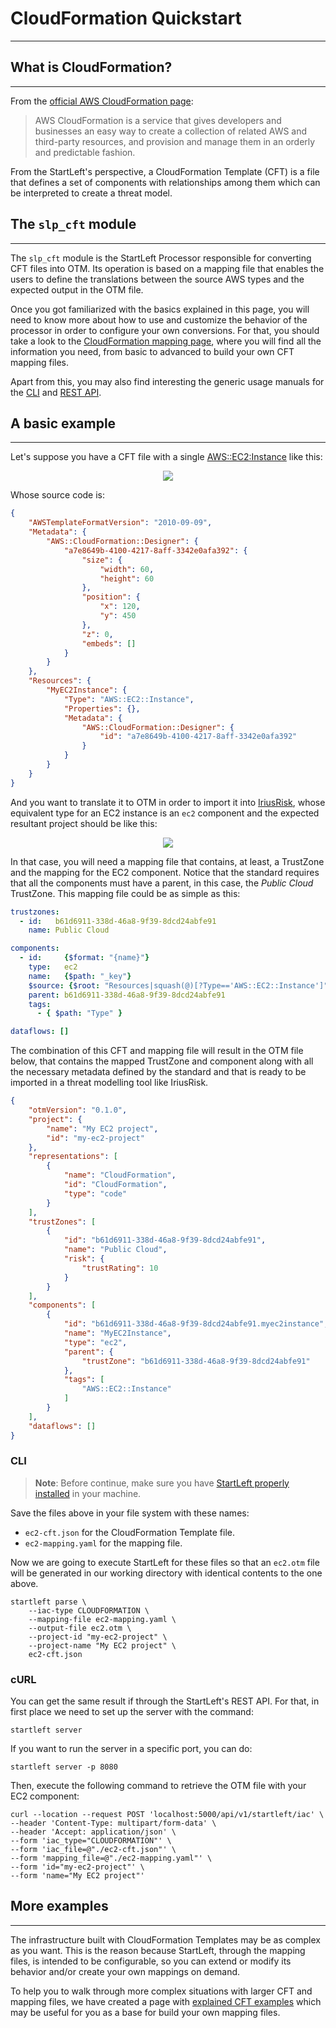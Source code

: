 # CloudFormation Quickstart

---
## What is CloudFormation?

---
From the [official AWS CloudFormation page](https://aws.amazon.com/cloudformation/): 
> AWS CloudFormation is a service that gives developers and businesses an easy way to create a collection of related AWS 
and third-party resources, and provision and manage them in an orderly and predictable fashion.

From the StartLeft's perspective, a CloudFormation Template (CFT) is a file that defines a set of components with 
relationships among them which can be interpreted to create a threat model. 

## The `slp_cft` module

---
The `slp_cft` module is the StartLeft Processor responsible for converting CFT files into OTM. Its operation is based 
on a mapping file that enables the users to define the translations between the source AWS types and the expected 
output in the OTM file. 

Once you got familiarized with the basics explained in this page, you will need to know more about how to use and 
customize the behavior of the processor in order to configure your own conversions. For that, you should take a look 
to the [CloudFormation mapping page](CloudFormation-Mapping.md), where you will find all the information you need, from 
basic to advanced to build your own CFT mapping files.

Apart from this, you may also find interesting the generic usage manuals for the [CLI](../../../usage/Command-Line-Interface.md) 
and [REST API](../../../usage/REST-API.md).

## A basic example

---

Let's suppose you have a CFT file with a single
[AWS::EC2:Instance](https://docs.aws.amazon.com/AWSCloudFormation/latest/UserGuide/aws-properties-ec2-instance.html)
like this:

<p align="center"><img src="../../../images/ec2-cft.png"></p>

Whose source code is:

```json
{
    "AWSTemplateFormatVersion": "2010-09-09",
    "Metadata": {
        "AWS::CloudFormation::Designer": {
            "a7e8649b-4100-4217-8aff-3342e0afa392": {
                "size": {
                    "width": 60,
                    "height": 60
                },
                "position": {
                    "x": 120,
                    "y": 450
                },
                "z": 0,
                "embeds": []
            }
        }
    },
    "Resources": {
        "MyEC2Instance": {
            "Type": "AWS::EC2::Instance",
            "Properties": {},
            "Metadata": {
                "AWS::CloudFormation::Designer": {
                    "id": "a7e8649b-4100-4217-8aff-3342e0afa392"
                }
            }
        }
    }
}
```

And you want to translate it to OTM in order to import it into [IriusRisk](https://www.iriusrisk.com/), whose 
equivalent type for an EC2 instance is an `ec2` component and the expected resultant project should be like this:
<p align="center"><img src="../../../images/ec2-iriusrisk.png"></p>

In that case, you will need a mapping file that contains, at least, a TrustZone and the mapping for the EC2 
component. Notice that the standard requires that all the components must have a parent, in this case, the _Public 
Cloud_ TrustZone. This mapping file could be as simple as this:
```yaml
trustzones:
  - id:   b61d6911-338d-46a8-9f39-8dcd24abfe91
    name: Public Cloud

components:
  - id:     {$format: "{name}"}
    type:   ec2
    name:   {$path: "_key"}
    $source: {$root: "Resources|squash(@)[?Type=='AWS::EC2::Instance']"}
    parent: b61d6911-338d-46a8-9f39-8dcd24abfe91
    tags:
      - { $path: "Type" }

dataflows: []
```

The combination of this CFT and mapping file will result in the OTM file below, that contains the mapped TrustZone 
and component along with all the necessary metadata defined by the standard and that is ready to be imported in a 
threat modelling tool like IriusRisk.

```json
{
    "otmVersion": "0.1.0",
    "project": {
        "name": "My EC2 project",
        "id": "my-ec2-project"
    },
    "representations": [
        {
            "name": "CloudFormation",
            "id": "CloudFormation",
            "type": "code"
        }
    ],
    "trustZones": [
        {
            "id": "b61d6911-338d-46a8-9f39-8dcd24abfe91",
            "name": "Public Cloud",
            "risk": {
                "trustRating": 10
            }
        }
    ],
    "components": [
        {
            "id": "b61d6911-338d-46a8-9f39-8dcd24abfe91.myec2instance",
            "name": "MyEC2Instance",
            "type": "ec2",
            "parent": {
                "trustZone": "b61d6911-338d-46a8-9f39-8dcd24abfe91"
            },
            "tags": [
                "AWS::EC2::Instance"
            ]
        }
    ],
    "dataflows": []
}
```


### CLI
> **Note**: Before continue, make sure you have 
> [StartLeft properly installed](../../../Quickstart-Guide-for-Beginners.md) in your machine.

Save the files above in your file system with these names:
   * `ec2-cft.json` for the CloudFormation Template file.
   * `ec2-mapping.yaml` for the mapping file.

Now we are going to execute StartLeft for these files so that an `ec2.otm` file will be generated in our working 
directory with identical contents to the one above.
```shell
startleft parse \
	--iac-type CLOUDFORMATION \
	--mapping-file ec2-mapping.yaml \
	--output-file ec2.otm \
	--project-id "my-ec2-project" \
	--project-name "My EC2 project" \
	ec2-cft.json
```

### cURL
You can get the same result if through the StartLeft's REST API. For that, in first place we need to set up the 
server with the command:
```shell
startleft server
```

If you want to run the server in a specific port, you can do:
```shell
startleft server -p 8080
```


Then, execute the following command to retrieve the OTM file with your EC2 component:
```shell
curl --location --request POST 'localhost:5000/api/v1/startleft/iac' \
--header 'Content-Type: multipart/form-data' \
--header 'Accept: application/json' \
--form 'iac_type="CLOUDFORMATION"' \
--form 'iac_file=@"./ec2-cft.json"' \
--form 'mapping_file=@"./ec2-mapping.yaml"' \
--form 'id="my-ec2-project"' \
--form 'name="My EC2 project"'
```

## More examples

---
The infrastructure built with CloudFormation Templates may be as complex as you want. This is the reason because 
StartLeft, through the mapping files, is intended to be configurable, so you can extend or modify its behavior and/or 
create your own mappings on demand.

To help you to walk through more complex situations with larger CFT and mapping files, we have created a page with 
[explained CFT examples](CloudFormation-Examples.md) which may be useful for you as a base for build your own mapping 
files.